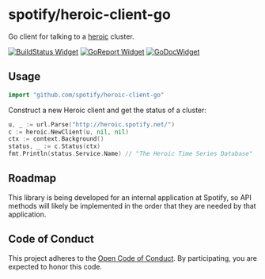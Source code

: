 spotify/heroic-client-go
========================

Go client for talking to a [heroic](https://github.com/spotify/heroic) cluster.

[![BuildStatus Widget]][BuildStatus Result]
[![GoReport Widget]][GoReport Status]
[![GoDocWidget]][GoDocReference]

[BuildStatus Result]: https://travis-ci.org/spotify/heroic-client-go
[BuildStatus Widget]: https://travis-ci.org/spotify/heroic-client-go.svg?branch=master

[GoReport Status]: https://goreportcard.com/report/github.com/spotify/heroic-client-go
[GoReport Widget]: https://goreportcard.com/badge/github.com/spotify/heroic-client-go

[GoDocWidget]: https://godoc.org/github.com/spotify/heroic-client-go?status.svg
[GoDocReference]:https://godoc.org/github.com/spotify/heroic-client-go 

## Usage

```go
import "github.com/spotify/heroic-client-go"
```

Construct a new Heroic client and get the status of a cluster:

```go
u, _ := url.Parse("http://heroic.spotify.net/")
c := heroic.NewClient(u, nil, nil)
ctx := context.Background()
status, _ := c.Status(ctx)
fmt.Println(status.Service.Name) // "The Heroic Time Series Database"
```

## Roadmap

This library is being developed for an internal application at Spotify, so API 
methods will likely be implemented in the order that they are needed by that 
application.


## Code of Conduct

This project adheres to the [Open Code of Conduct][code-of-conduct]. By 
participating, you are expected to honor this code.


[code-of-conduct]: https://github.com/spotify/code-of-conduct/blob/master/code-of-conduct.md
